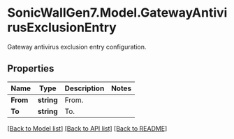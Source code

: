 # SonicWallGen7.Model.GatewayAntivirusExclusionEntry
Gateway antivirus exclusion entry configuration.

## Properties

Name | Type | Description | Notes
------------ | ------------- | ------------- | -------------
**From** | **string** | From. | 
**To** | **string** | To. | 

[[Back to Model list]](../README.md#documentation-for-models) [[Back to API list]](../README.md#documentation-for-api-endpoints) [[Back to README]](../README.md)

